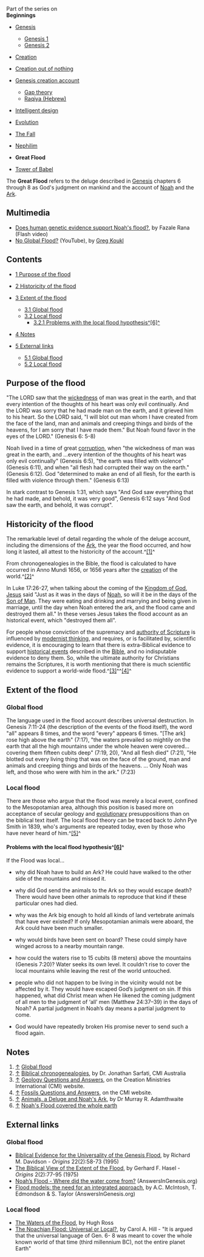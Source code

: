 Part of the series on  
**Beginnings**
-   [Genesis](Genesis "Genesis")
    -   [Genesis 1](Genesis_1 "Genesis 1")
    -   [Genesis 2](Genesis_2 "Genesis 2")

-   [Creation](Creation "Creation")
-   [Creation out of nothing](Creation_out_of_nothing "Creation out of nothing")
-   [Genesis creation account](Genesis_creation_account "Genesis creation account")
    -   [Gap theory](Gap_theory "Gap theory")
    -   [Raqiya (Hebrew)](Raqiya_(Hebrew) "Raqiya (Hebrew)")

-   [Intelligent design](Intelligent_design "Intelligent design")
-   [Evolution](Evolution "Evolution")
-   [The Fall](The_Fall "The Fall")
-   [Nephilim](Nephilim "Nephilim")
-   **Great Flood**
-   [Tower of Babel](Tower_of_Babel "Tower of Babel")

The **Great Flood** refers to the deluge described in
[Genesis](Genesis "Genesis") chapters 6 through 8 as God's judgment
on mankind and the account of [Noah](Noah "Noah") and the
[Ark](Noah's_Ark "Noah's Ark").

## Multimedia

-   [Does human genetic evidence support Noah's flood?](http://www.reasons.org/resources/multimedia/rtbvideo/flood.html),
    by Fazale Rana (Flash video)
-   [No Global Flood?](http://www.youtube.com/watch?v=aLmdwZHWIPg&feature=feedu)
    (YouTube), by [Greg Koukl](Greg_Koukl "Greg Koukl")

## Contents

-   [1 Purpose of the flood](#Purpose_of_the_flood)
-   [2 Historicity of the flood](#Historicity_of_the_flood)
-   [3 Extent of the flood](#Extent_of_the_flood)
    -   [3.1 Global flood](#Global_flood)
    -   [3.2 Local flood](#Local_flood)
        -   [3.2.1 Problems with the local flood hypothesis^[6]^](#Problems_with_the_local_flood_hypothesis.5B6.5D)


-   [4 Notes](#Notes)
-   [5 External links](#External_links)
    -   [5.1 Global flood](#Global_flood_2)
    -   [5.2 Local flood](#Local_flood_2)


## Purpose of the flood

"The LORD saw that the [wickedness](Wickedness "Wickedness") of man
was great in the earth, and that every intention of the thoughts of
his heart was only evil continually. And the LORD was sorry that he
had made man on the earth, and it grieved him to his heart. So the
LORD said, "I will blot out man whom I have created from the face
of the land, man and animals and creeping things and birds of the
heavens, for I am sorry that I have made them." But Noah found
favor in the eyes of the LORD." (Genesis 6: 5-8)

Noah lived in a time of great
[corruption](Total_depravity "Total depravity"), when "the
wickedness of man was great in the earth, and ...every intention of
the thoughts of his heart was only evil continually" (Genesis 6:5),
"the earth was filled with violence" (Genesis 6:11), and when "all
flesh had corrupted their way on the earth." (Genesis 6:12). God
"determined to make an end of all flesh, for the earth is filled
with violence through them." (Genesis 6:13)

In stark contrast to Genesis 1:31, which says "And God saw
everything that he had made, and behold, it was very good", Genesis
6:12 says "And God saw the earth, and behold, it was corrupt".

## Historicity of the flood

The remarkable level of detail regarding the whole of the deluge
account, including the dimensions of the
[Ark](Noah's_Ark "Noah's Ark"), the year the flood occurred, and
how long it lasted, all attest to the historicity of the
account.^[[1]](#note-0)^

From chronogenealogies in the Bible, the flood is calculated to
have occurred in Anno Mundi 1656, or 1656 years after the
[creation](Creation "Creation") of the world.^[[2]](#note-1)^

In Luke 17:26-27, when talking about the coming of the
[Kingdom of God](Kingdom_of_God "Kingdom of God"),
[Jesus](Jesus "Jesus") said "Just as it was in the days of
[Noah](Noah "Noah"), so will it be in the days of the
[Son of Man](Son_of_Man "Son of Man"). They were eating and
drinking and marrying and being given in marriage, until the day
when Noah entered the ark, and the flood came and destroyed them
all." In these verses Jesus takes the flood account as an
historical event, which "destroyed them all".

For people whose conviction of the supremacy and
[authority of Scripture](Authority_of_the_Bible "Authority of the Bible")
is influenced by [modernist thinking](Modernism "Modernism"), and
requires, or is facilitated by, scientific evidence, it is
encouraging to learn that there is extra-Biblical evidence to
support
[historical events](Biblical_archaeology "Biblical archaeology")
described in the [Bible](Bible "Bible"), and no indisputable
evidence to deny them. So, while the ultimate authority for
Christians remains the Scriptures, it is worth mentioning that
there is much scientific evidence to support a world-wide
flood.^[[3]](#note-2)^^[[4]](#note-3)^

## Extent of the flood

### Global flood

The language used in the flood account describes universal
destruction. In Genesis 7:11-24 (the description of the events of
the flood itself), the word "all" appears 8 times, and the word
"every" appears 6 times. "[The ark] rose high above the earth"
(7:17), "the waters prevailed so mightily on the earth that all the
high mountains under the whole heaven were covered... covering them
fifteen cubits deep" (7:19, 20), "And all flesh died" (7:21), "He
blotted out every living thing that was on the face of the ground,
man and animals and creeping things and birds of the heavens. ...
Only Noah was left, and those who were with him in the ark."
(7:23)

### Local flood

There are those who argue that the flood was merely a local event,
confined to the Mesopotamian area, although this position is based
more on acceptance of secular geology and
[evolutionary](Evolution "Evolution") presuppositions than on the
biblical text itself. The local flood theory can be traced back to
John Pye Smith in 1839, who's arguments are repeated today, even by
those who have never heard of him.^[[5]](#note-4)^

#### Problems with the local flood hypothesis^[[6]](#note-5)^

If the Flood was local...

-   why did Noah have to build an Ark? He could have walked to the
    other side of the mountains and missed it.

-   why did God send the animals to the Ark so they would escape
    death? There would have been other animals to reproduce that kind
    if these particular ones had died.

-   why was the Ark big enough to hold all kinds of land vertebrate
    animals that have ever existed? If only Mesopotamian animals were
    aboard, the Ark could have been much smaller.

-   why would birds have been sent on board? These could simply
    have winged across to a nearby mountain range.

-   how could the waters rise to 15 cubits (8 meters) above the
    mountains (Genesis 7:20)? Water seeks its own level. It couldn’t
    rise to cover the local mountains while leaving the rest of the
    world untouched.
-   people who did not happen to be living in the vicinity would
    not be affected by it. They would have escaped God’s judgment on
    sin. If this happened, what did Christ mean when He likened the
    coming judgment of all men to the judgment of ‘all’ men (Matthew
    24:37–39) in the days of Noah? A partial judgment in Noah’s day
    means a partial judgment to come.

-   God would have repeatedly broken His promise never to send such
    a flood again.

## Notes

1.  [↑](#ref-0)
    [Global flood](http://creationwiki.org/Global_flood)
2.  [↑](#ref-1)
    [Biblical chronogenealogies](http://creation.com/biblical-chronogenealogies),
    by Dr. Jonathan Sarfati, CMI Australia
3.  [↑](#ref-2)
    [Geology Questions and Answers](http://creation.com/geology-questions-and-answers),
    on the Creation Ministries International (CMI) website.
4.  [↑](#ref-3)
    [Fossils Questions and Answers](http://creation.com/fossils-questions-and-answers),
    on the CMI website.
5.  [↑](#ref-4)
    [Animals, a Deluge and Noah's Ark](http://creation.com/church-leader-aghast-at-belief-in-a-worldwide-flood#mra1),
    by Dr Murray R. Adamthwaite
6.  [↑](#ref-5)
    [Noah's Flood covered the whole earth](http://creation.com/noahs-flood-covered-the-whole-earth)

## External links

### Global flood

-   [Biblical Evidence for the Universality of the Genesis Flood](http://www.grisda.org/origins/22058.htm),
    by Richard M. Davidson - *Origins* 22(2):58-73 (1995)
-   [The Biblical View of the Extent of the Flood](http://www.grisda.org/origins/02077.htm),
    by Gerhard F. Hasel - *Origins* 2(2):77-95 (1975)
-   [Noah’s Flood - Where did the water come from?](http://www.answersingenesis.org/home/area/tools/flood-waters.asp)
    (AnswersInGenesis.org)
-   [Flood models: the need for an integrated approach](http://www.answersingenesis.org/tj/v14/i1/flood_models.asp),
    by A.C. McIntosh, T. Edmondson & S. Taylor (AnswersInGenesis.org)

### Local flood

-   [The Waters of the Flood](http://www.reasons.org/resources/apologetics/flood.shtml),
    by Hugh Ross
-   [The Noachian Flood: Universal or Local?](http://www.asa3.org/asa/PSCF/2002/PSCF9-02Hill.pdf),
    by Carol A. Hill - "It is argued that the universal language of
    Gen. 6- 8 was meant to cover the whole known world of that time
    (third millennium BC), not the entire planet Earth"




